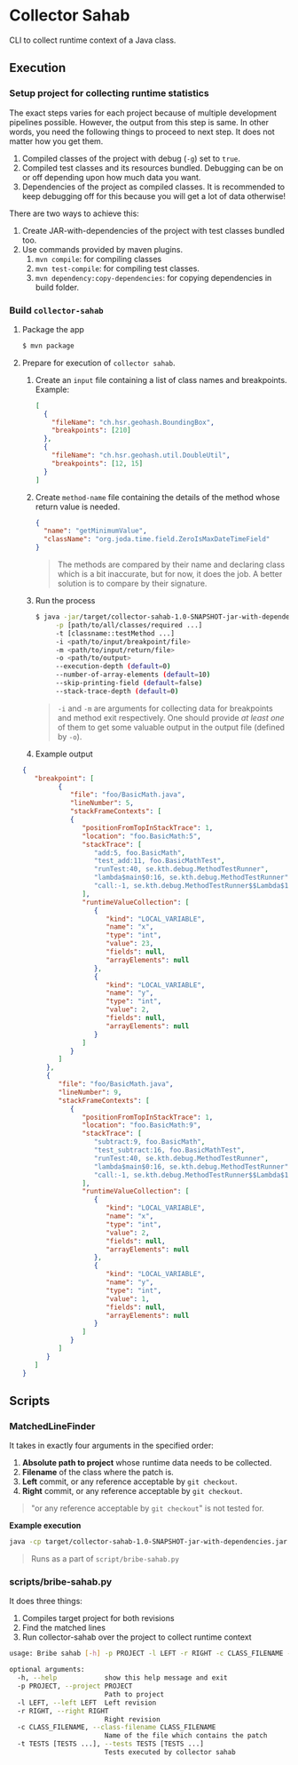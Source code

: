# Collector Sahab

CLI to collect runtime context of a Java class.

## Execution

### Setup project for collecting runtime statistics

The exact steps varies for each project because of multiple development
pipelines possible. However, the output from this step is same. In other
words, you need the following things to proceed to next step. It does not
matter how you get them.

1. Compiled classes of the project with debug (`-g`) set to `true`.
2. Compiled test classes and its resources bundled. Debugging can be on or off
   depending upon how much data you want.
3. Dependencies of the project as compiled classes. It is recommended to keep
   debugging off for this because you will get a lot of data otherwise!

There are two ways to achieve this:
1. Create JAR-with-dependencies of the project with test classes bundled too.
2. Use commands provided by maven plugins.
   1. `mvn compile`: for compiling classes
   2. `mvn test-compile`: for compiling test classes.
   3. `mvn dependency:copy-dependencies`: for copying dependencies in build folder.

### Build `collector-sahab`

1. Package the app
    ```bash
   $ mvn package
    ```
2. Prepare for execution of `collector sahab`.
   1. Create an `input` file containing a list of class names and breakpoints.
      Example:
      ```json
      [
        {
          "fileName": "ch.hsr.geohash.BoundingBox",
          "breakpoints": [210]
        },
        {
          "fileName": "ch.hsr.geohash.util.DoubleUtil",
          "breakpoints": [12, 15]
        }
      ]
      ```
   2. Create `method-name` file containing the details of the method whose
      return value is needed.
      ```json
      {
        "name": "getMinimumValue",
        "className": "org.joda.time.field.ZeroIsMaxDateTimeField"
      }
      ```
         > The methods are compared by their name and declaring class which is a bit inaccurate,
        but for now, it does the job. A better solution is to compare by their signature.
   3. Run the process
      ```bash
      $ java -jar/target/collector-sahab-1.0-SNAPSHOT-jar-with-dependencies.jar \
           -p [path/to/all/classes/required ...]
           -t [classname::testMethod ...]
           -i <path/to/input/breakpoint/file>
           -m <path/to/input/return/file>
           -o <path/to/output>
           --execution-depth (default=0)
           --number-of-array-elements (default=10)
           --skip-printing-field (default=false)
           --stack-trace-depth (default=0)
      ```
         > `-i` and `-m` are arguments for collecting data for breakpoints and method exit
        respectively. One should provide _at least one_ of them to get some valuable output
        in the output file (defined by `-o`).
      
   4. Example output
   
   ```json
   {
      "breakpoint": [
            {
               "file": "foo/BasicMath.java",
               "lineNumber": 5,
               "stackFrameContexts": [
               {
                  "positionFromTopInStackTrace": 1,
                  "location": "foo.BasicMath:5",
                  "stackTrace": [
                     "add:5, foo.BasicMath",
                     "test_add:11, foo.BasicMathTest",
                     "runTest:40, se.kth.debug.MethodTestRunner",
                     "lambda$main$0:16, se.kth.debug.MethodTestRunner",
                     "call:-1, se.kth.debug.MethodTestRunner$$Lambda$1.81628611"
                  ],
                  "runtimeValueCollection": [
                     {
                        "kind": "LOCAL_VARIABLE",
                        "name": "x",
                        "type": "int",
                        "value": 23,
                        "fields": null,
                        "arrayElements": null
                     },
                     {  
                        "kind": "LOCAL_VARIABLE",
                        "name": "y",
                        "type": "int",
                        "value": 2,
                        "fields": null,
                        "arrayElements": null
                     }
                  ]
               }
            ]
         },
         {
            "file": "foo/BasicMath.java",
            "lineNumber": 9,
            "stackFrameContexts": [
               {
                  "positionFromTopInStackTrace": 1,
                  "location": "foo.BasicMath:9",
                  "stackTrace": [
                     "subtract:9, foo.BasicMath",
                     "test_subtract:16, foo.BasicMathTest",
                     "runTest:40, se.kth.debug.MethodTestRunner",
                     "lambda$main$0:16, se.kth.debug.MethodTestRunner",
                     "call:-1, se.kth.debug.MethodTestRunner$$Lambda$1.81628611"
                  ],
                  "runtimeValueCollection": [
                     {
                        "kind": "LOCAL_VARIABLE",
                        "name": "x",
                        "type": "int",
                        "value": 2,
                        "fields": null,
                        "arrayElements": null
                     },
                     {
                        "kind": "LOCAL_VARIABLE",
                        "name": "y",
                        "type": "int",
                        "value": 1,
                        "fields": null,
                        "arrayElements": null
                     } 
                  ]
               }
            ]
         }
      ]
   }
   ```

## Scripts

### MatchedLineFinder

It takes in exactly four arguments in the specified order:
1. **Absolute path to project** whose runtime data needs to be collected.
2. **Filename** of the class where the patch is.
3. **Left** commit, or any reference acceptable by `git checkout`.
4. **Right** commit, or any reference acceptable by `git checkout`.

> "or any reference acceptable by `git checkout`" is not tested for.

**Example execution**
```bash
java -cp target/collector-sahab-1.0-SNAPSHOT-jar-with-dependencies.jar se.kth.debug.MatchedLineFinder /home/assert/Desktop/experiments/drr-as-pr/Time-11 DateTimeZoneBuilder.java e5d67a8162aebb7dbd5df8cdc21442ef111d2ba1 1c04679173a46faa59e73f68def33f60843f8beb
```

> Runs as a part of `script/bribe-sahab.py`

### scripts/bribe-sahab.py

It does three things:
1. Compiles target project for both revisions
2. Find the matched lines
3. Run collector-sahab over the project to collect runtime context

```bash
usage: Bribe sahab [-h] -p PROJECT -l LEFT -r RIGHT -c CLASS_FILENAME -t TESTS [TESTS ...]

optional arguments:
  -h, --help            show this help message and exit
  -p PROJECT, --project PROJECT
                        Path to project
  -l LEFT, --left LEFT  Left revision
  -r RIGHT, --right RIGHT
                        Right revision
  -c CLASS_FILENAME, --class-filename CLASS_FILENAME
                        Name of the file which contains the patch
  -t TESTS [TESTS ...], --tests TESTS [TESTS ...]
                        Tests executed by collector sahab
```
